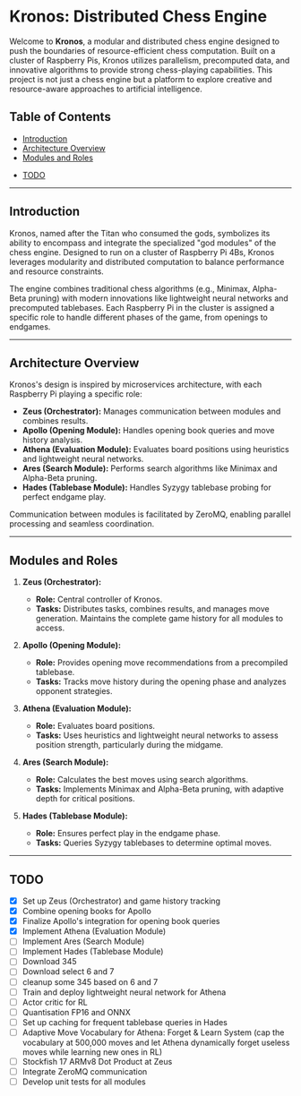 # Kronos: Distributed Chess Engine

Welcome to **Kronos**, a modular and distributed chess engine designed to push the boundaries of resource-efficient chess computation. Built on a cluster of Raspberry Pis, Kronos utilizes parallelism, precomputed data, and innovative algorithms to provide strong chess-playing capabilities. This project is not just a chess engine but a platform to explore creative and resource-aware approaches to artificial intelligence.

## **Table of Contents**

-   [Introduction](#introduction)
-   [Architecture Overview](#architecture-overview)
-   [Modules and Roles](#modules-and-roles)
<!-- -   [Current Features](#current-features)
-   [Future Roadmap](#future-roadmap)
-   [Contributing](#contributing)
-   [License](#license) -->
-   [TODO](#todo)

---

## **Introduction**

Kronos, named after the Titan who consumed the gods, symbolizes its ability to encompass and integrate the specialized "god modules" of the chess engine. Designed to run on a cluster of Raspberry Pi 4Bs, Kronos leverages modularity and distributed computation to balance performance and resource constraints.

The engine combines traditional chess algorithms (e.g., Minimax, Alpha-Beta pruning) with modern innovations like lightweight neural networks and precomputed tablebases. Each Raspberry Pi in the cluster is assigned a specific role to handle different phases of the game, from openings to endgames.

---

## **Architecture Overview**

Kronos's design is inspired by microservices architecture, with each Raspberry Pi playing a specific role:

-   **Zeus (Orchestrator):** Manages communication between modules and combines results.
-   **Apollo (Opening Module):** Handles opening book queries and move history analysis.
-   **Athena (Evaluation Module):** Evaluates board positions using heuristics and lightweight neural networks.
-   **Ares (Search Module):** Performs search algorithms like Minimax and Alpha-Beta pruning.
-   **Hades (Tablebase Module):** Handles Syzygy tablebase probing for perfect endgame play.

Communication between modules is facilitated by ZeroMQ, enabling parallel processing and seamless coordination.

---

## **Modules and Roles**

1. **Zeus (Orchestrator):**

    - **Role:** Central controller of Kronos.
    - **Tasks:** Distributes tasks, combines results, and manages move generation. Maintains the complete game history for all modules to access.

2. **Apollo (Opening Module):**

    - **Role:** Provides opening move recommendations from a precompiled tablebase.
    - **Tasks:** Tracks move history during the opening phase and analyzes opponent strategies.

3. **Athena (Evaluation Module):**

    - **Role:** Evaluates board positions.
    - **Tasks:** Uses heuristics and lightweight neural networks to assess position strength, particularly during the midgame.

4. **Ares (Search Module):**

    - **Role:** Calculates the best moves using search algorithms.
    - **Tasks:** Implements Minimax and Alpha-Beta pruning, with adaptive depth for critical positions.

5. **Hades (Tablebase Module):**

    - **Role:** Ensures perfect play in the endgame phase.
    - **Tasks:** Queries Syzygy tablebases to determine optimal moves.

---

## **TODO**

-   [x] Set up Zeus (Orchestrator) and game history tracking
-   [x] Combine opening books for Apollo
-   [x] Finalize Apollo's integration for opening book queries
-   [x] Implement Athena (Evaluation Module)
-   [ ] Implement Ares (Search Module)
-   [ ] Implement Hades (Tablebase Module)
-   [ ] Download 345
-   [ ] Download select 6 and 7
-   [ ] cleanup some 345 based on 6 and 7
-   [ ] Train and deploy lightweight neural network for Athena
-   [ ] Actor critic for RL
-   [ ] Quantisation FP16 and ONNX
-   [ ] Set up caching for frequent tablebase queries in Hades
-   [ ] Adaptive Move Vocabulary for Athena: Forget & Learn System (cap the vocabulary at 500,000 moves and let Athena dynamically forget useless moves while learning new ones in RL)
-   [ ] Stockfish 17 ARMv8 Dot Product at Zeus
-   [ ] Integrate ZeroMQ communication
-   [ ] Develop unit tests for all modules
